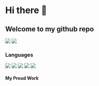 # Hi there 👋

## Welcome to my github repo

[![](https://img.shields.io/badge/projects-0-n)](#)
[![](https://img.shields.io/badge/repositories-0-n)](#)

### Languages
[![](https://img.shields.io/badge/-HTML5-yellow?logo=html5)](#)
[![](https://img.shields.io/badge/-CSS3-n?logo=css3)](#)
[![](https://img.shields.io/badge/-tailwind-cyan?logo=tailwindcss)](#)
[![](https://img.shields.io/badge/-javascript-n?logo=javascript)](#)
[![](https://img.shields.io/badge/-react-blue?logo=react)](#)


#### My Proud Work
